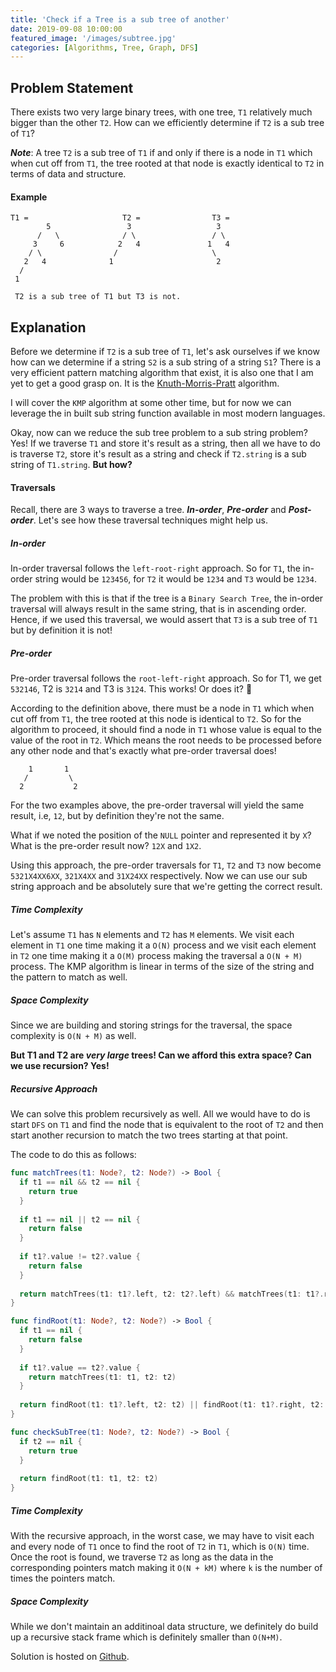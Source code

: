 ```yaml
---
title: 'Check if a Tree is a sub tree of another'
date: 2019-09-08 10:00:00
featured_image: '/images/subtree.jpg'
categories: [Algorithms, Tree, Graph, DFS]
---
```


## Problem Statement
There exists two very large binary trees, with one tree, `T1` relatively much bigger than the other `T2`. How can we efficiently determine if `T2` is a sub tree of `T1`?

***Note***: A tree `T2` is a sub tree of `T1` if and only if there is a node in `T1` which when cut off from `T1`, the tree rooted at that node is exactly identical to `T2` in terms of data and structure.

#### Example
```
T1 =                     T2 =                T3 = 
        5                 3                   3 
      /   \              / \                 / \
     3     6            2   4               1   4
    / \                /                     \  
   2   4              1                       2
  /
 1

 T2 is a sub tree of T1 but T3 is not.
```

## Explanation

Before we determine if `T2` is a sub tree of `T1`, let's ask ourselves if we know how can we determine if a string `S2` is a sub string of a string `S1`? There is a very efficient pattern matching algorithm that exist, it is also one that I am yet to get a good grasp on. It is the [Knuth-Morris-Pratt](https://en.wikipedia.org/wiki/Knuth–Morris–Pratt_algorithm) algorithm. 

I will cover the `KMP` algorithm at some other time, but for now we can leverage the in built sub string function available in most modern languages.

Okay, now can we reduce the sub tree problem to a sub string problem? Yes! If we traverse `T1` and store it's result as a string, then all we have to do is traverse `T2`, store it's result as a string and check if `T2.string` is a sub string of `T1.string`. __But how?__

#### Traversals

Recall, there are 3 ways to traverse a tree. ***In-order***, ***Pre-order*** and ***Post-order***. Let's see how these traversal techniques might help us.

##### In-order

In-order traversal follows the `left-root-right` approach. So for `T1`, the in-order string would be `123456`, for `T2` it would be `1234` and `T3` would be `1234`.

The problem with this is that if the tree is a `Binary Search Tree`, the in-order traversal will always result in the same string, that is in ascending order. Hence, if we used this traversal, we would assert that `T3` is a sub tree of `T1` but by definition it is not!

##### Pre-order

Pre-order traversal follows the `root-left-right` approach. So for T1, we get `532146`, T2 is `3214` and T3 is `3124`. This works! Or does it? 🤔

According to the definition above, there must be a node in `T1` which when cut off from `T1`, the tree rooted at this node is identical to `T2`. So for the algorithm to proceed, it should find a node in `T1` whose value is equal to the value of the root in `T2`. Which means the root needs to be processed before any other node and that's exactly what pre-order traversal does!

```
    1       1
   /         \ 
  2           2
```
For the two examples above, the pre-order traversal will yield the same result, i.e, `12`, but by definition they're not the same.

What if we noted the position of the `NULL` pointer and represented it by `X`? What is the pre-order result now? `12X` and `1X2`.

Using this approach, the pre-order traversals for `T1`, `T2` and `T3` now become `5321X4XX6XX`, `321X4XX` and `31X24XX` respectively. Now we can use our sub string approach and be absolutely sure that we're getting the correct result. 

##### Time Complexity

Let's assume `T1` has `N` elements and `T2` has `M` elements. We visit each element in `T1` one time making it a `O(N)` process and we visit each element in `T2` one time making it a `O(M)` process making the traversal a `O(N + M)` process. The KMP algorithm is linear in terms of the size of the string and the pattern to match as well.

##### Space Complexity

Since we are building and storing strings for the traversal, the space complexity is `O(N + M)` as well.

__But T1 and T2 are ***very large*** trees! Can we afford this extra space? Can we use recursion? Yes!__

##### Recursive Approach

We can solve this problem recursively as well. All we would have to do is start `DFS` on `T1` and find the node that is equivalent to the root of `T2` and then start another recursion to match the two trees starting at that point.

The code to do this as follows:

```swift
func matchTrees(t1: Node?, t2: Node?) -> Bool {
  if t1 == nil && t2 == nil {
    return true
  }
  
  if t1 == nil || t2 == nil {
    return false
  }
  
  if t1?.value != t2?.value {
    return false
  }
  
  return matchTrees(t1: t1?.left, t2: t2?.left) && matchTrees(t1: t1?.right, t2: t2?.right)
}

func findRoot(t1: Node?, t2: Node?) -> Bool {
  if t1 == nil {
    return false
  }
  
  if t1?.value == t2?.value {
    return matchTrees(t1: t1, t2: t2)
  }
  
  return findRoot(t1: t1?.left, t2: t2) || findRoot(t1: t1?.right, t2: t2)
}

func checkSubTree(t1: Node?, t2: Node?) -> Bool {
  if t2 == nil {
    return true
  }
  
  return findRoot(t1: t1, t2: t2)
}
```

##### Time Complexity

With the recursive approach, in the worst case, we may have to visit each and every node of `T1` once to find the root of `T2` in `T1`, which is `O(N)` time. Once the root is found, we traverse `T2` as long as the data in the corresponding pointers match making it `O(N + kM)` where `k` is the number of times the pointers match.

##### Space Complexity

While we don't maintain an additinoal data structure, we definitely do build up a recursive stack frame which is definitely smaller than `O(N+M)`.

Solution is hosted on [Github](https://github.com/mohitathwani/SwiftCodingChallenges/blob/master/checkSubtree/CheckSubTree.playground/Contents.swift).